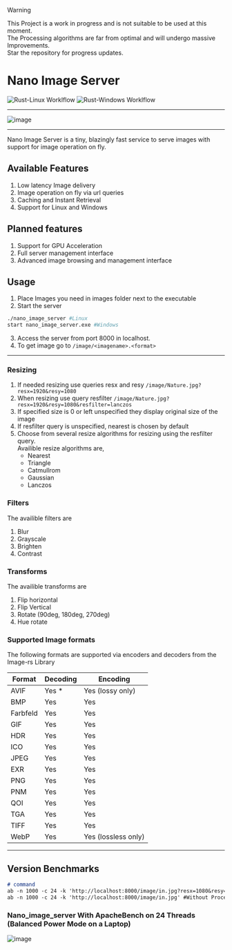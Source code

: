 > [!WARNING]  
> This Project is a work in progress and is not suitable to be used at this moment.  <br>
> The Processing algorithms are far from optimal and will undergo massive Improvements. <br>
> Star the repository for progress updates.

# Nano Image Server
![Rust-Linux Worklflow](https://github.com/mahinkumar/Nano_image_server/actions/workflows/Rust_Linux.yml/badge.svg)
![Rust-Windows Worklflow](https://github.com/mahinkumar/Nano_image_server/actions/workflows/Rust_Windows.yml/badge.svg)


<hr>

![image](https://github.com/user-attachments/assets/c43b43bf-b42e-4115-b225-da9a76f26894)
<hr>

Nano Image Server is a tiny, blazingly fast service to serve images with support for image operation on fly.

## Available Features
1. Low latency Image delivery
2. Image operation on fly via url queries
3. Caching and Instant Retrieval
4. Support for Linux and Windows

## Planned features 
1. Support for GPU Acceleration
2. Full server management interface
3. Advanced image browsing and management interface 

## Usage

1. Place Images you need in images folder next to the executable
2. Start the server
```bash
./nano_image_server #Linux
start nano_image_server.exe #Windows
```
3. Access the server from port 8000 in localhost.
4. To get image go to `/image/<imagename>.<format>`

<hr>

### Resizing
1. If needed resizing use queries resx and resy `/image/Nature.jpg?resx=1920&resy=1080`
2. When resizing use query resfilter `/image/Nature.jpg?resx=1920&resy=1080&resfilter=lanczos`
3. If specified size is 0 or left unspecified they display original size of the image
4. If resfilter query is unspecified, nearest is chosen by default
5. Choose from several resize algorithms for resizing using the resfilter query.<br>
    Availible resize algorithms are,
    - Nearest
    - Triangle
    - Catmullrom
    - Gaussian
    - Lanczos

### Filters
The availible filters are 
1. Blur
2. Grayscale 
3. Brighten
4. Contrast

### Transforms
The availible transforms are
1. Flip horizontal
2. Flip Vertical
3. Rotate (90deg, 180deg, 270deg)
4. Hue rotate

### Supported Image formats
The following formats are supported via encoders and decoders from the Image-rs Library

| Format   | Decoding                                  | Encoding                                |
| -------- | ----------------------------------------- | --------------------------------------- |
| AVIF     | Yes \*                                    | Yes (lossy only)                        |
| BMP      | Yes                                       | Yes                                     |
| Farbfeld | Yes                                       | Yes                                     |
| GIF      | Yes                                       | Yes                                     |
| HDR      | Yes                                       | Yes                                     |
| ICO      | Yes                                       | Yes                                     |
| JPEG     | Yes                                       | Yes                                     |
| EXR      | Yes                                       | Yes                                     |
| PNG      | Yes                                       | Yes                                     |
| PNM      | Yes                                       | Yes                                     |
| QOI      | Yes                                       | Yes                                     |
| TGA      | Yes                                       | Yes                                     |
| TIFF     | Yes                                       | Yes                                     |
| WebP     | Yes                                       | Yes (lossless only)                     |
<hr>


## Version Benchmarks 
```markdown
# command
ab -n 1000 -c 24 -k 'http://localhost:8000/image/in.jpg?resx=1080&resy=1920' #With Processing
ab -n 1000 -c 24 -k 'http://localhost:8000/image/in.jpg' #Without Processing
```
### Nano_image_server With ApacheBench on 24 Threads (Balanced Power Mode on a Laptop)
![image](https://github.com/user-attachments/assets/a15ca744-08d2-4d65-8f08-ab62556ab752)


